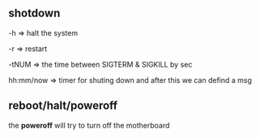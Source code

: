 ## shotdown

-h => halt the system

-r => restart

-tNUM => the time between SIGTERM & SIGKILL by sec

hh:mm/now => timer for shuting down and after this we can defind a msg

## reboot/halt/poweroff 

the **poweroff** will try to turn off the motherboard